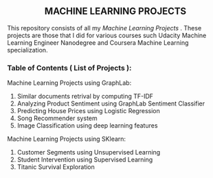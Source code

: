 ##                                               <h2 align = "center">**MACHINE LEARNING PROJECTS**</h2>

This repository consists of all my _Machine Learning Projects_ . These projects are those that I did for various
courses such Udacity Machine Learning Engineer Nanodegree and Coursera Machine Learning specialization.

### Table of Contents ( List of Projects ):

Machine Learning Projects using GraphLab:<br />
1. Similar documents retrival by computing TF-IDF<br />
2. Analyzing Product Sentiment using GraphLab Sentiment Classifier<br />
3. Predicting House Prices using Logistic Regression<br />
4. Song Recommender system<br />
5. Image Classification using deep learning features<br />

Machine Learning Projects using SKlearn:

1. Customer Segments using Unsupervised Learning
2. Student Intervention using Supervised Learning
3. Titanic Survival Exploration

              
              
